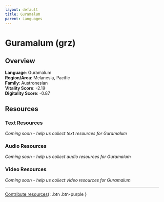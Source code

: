 ```yaml
---
layout: default
title: Guramalum
parent: Languages
---
```


# Guramalum (grz)

## Overview

**Language**: Guramalum  
**Region/Area**: Melanesia, Pacific  
**Family**: Austronesian  
**Vitality Score**: -2.19  
**Digitality Score**: -0.87  

## Resources

### Text Resources
*Coming soon - help us collect text resources for Guramalum*

### Audio Resources
*Coming soon - help us collect audio resources for Guramalum*

### Video Resources
*Coming soon - help us collect video resources for Guramalum*

---

[Contribute resources](https://fairtrain.github.io/){: .btn .btn-purple }
